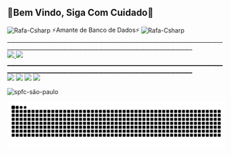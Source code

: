  🚨Bem Vindo, Siga Com Cuidado🚨
 -
  <div>
  
  <img align="center" alt="Rafa-Csharp" height="20" width="100" src="https://img.shields.io/badge/PostgreSQL-316192?style=for-the-badge&logo=postgresql&logoColor=white">
  ⚡Amante de Banco de Dados⚡
 <img align="center" alt="Rafa-Csharp" height="20" width="100" src="https://img.shields.io/badge/PostgreSQL-316192?style=for-the-badge&logo=postgresql&logoColor=white">
   <div>
_________________________________________________________________________________________________________________________________________________


 <div>
  <a href="https://github.com/GabrielKulkamp">
  <img height="150em" src="https://github-readme-stats.vercel.app/api?username=GabrielKulkamp&show_icons=true&theme=dracula&include_all_commits=true&count_private=true"/>
  <img height="110em" src="https://github-readme-stats.vercel.app/api/top-langs/?username=GabrielKulkamp&layout=compact&langs_count=7&theme=dracula"/>
</div>
_________________________________________________________________________________________________________________________________________________
  
</div>
      <a href="https://api.whatsapp.com/send?phone=55048996208939" target="_blank"><img src="https://img.shields.io/badge/WhatsApp-25D366?style=for-the-badge&logo=whatsapp&logoColor=white" target="_blank"></a>
  <a href="https://instagram.com/gabriel_kulkamp_" target="_blank"><img src="https://img.shields.io/badge/-Instagram-%23E4405F?style=for-the-badge&logo=instagram&logoColor=white" target="_blank"></a>
   <a href="https://facebook.com/gabriel.biel.330" target="_blank"><img src="https://img.shields.io/badge/Facebook-1877F2?style=for-the-badge&logo=facebook&logoColor=white" target="_blank"></a>
  <a href="https://www.linkedin.com/in/gabriel-marcílio-kulkamp-1773a520b/" target="_blank"><img src="https://img.shields.io/badge/-LinkedIn-%230077B5?style=for-the-badge&logo=linkedin&logoColor=white" target="_blank"></a>     
</div>

 ![spfc-são-paulo](https://user-images.githubusercontent.com/88688472/128789566-6054b7e7-be90-4f45-a03a-35d3dcbd26f9.gif)
  
  ![Snake animation](https://github.com/GabrielKulkamp/GabrielKulkamp/blob/output/github-contribution-grid-snake.svg)
